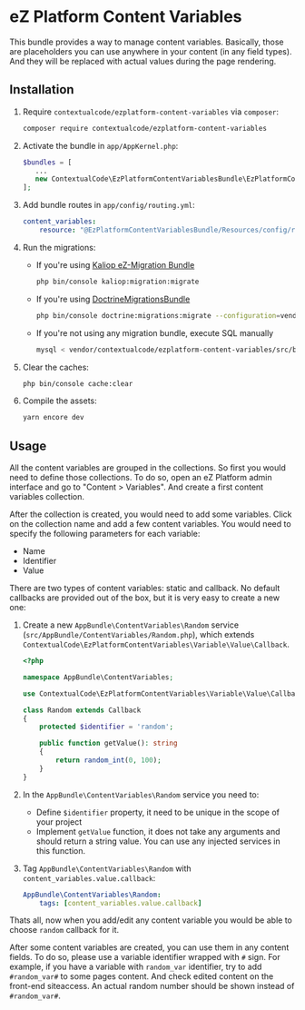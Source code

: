 # eZ Platform Content Variables

This bundle provides a way to manage content variables. Basically, those are placeholders you can use anywhere in your content (in any field types). And they will be replaced with actual values during the page rendering.

## Installation

1. Require `contextualcode/ezplatform-content-variables` via `composer`:
    ```bash
   composer require contextualcode/ezplatform-content-variables
    ```
   
2. Activate the bundle in `app/AppKernel.php`:
    ```php
    $bundles = [
       ...
       new ContextualCode\EzPlatformContentVariablesBundle\EzPlatformContentVariablesBundle(),
    ];
    ```

3. Add bundle routes in `app/config/routing.yml`:
    ```yaml
    content_variables:
        resource: "@EzPlatformContentVariablesBundle/Resources/config/routing.yml"
    ```

4. Run the migrations:

    - If you're using [Kaliop eZ-Migration Bundle](https://github.com/kaliop-uk/ezmigrationbundle)
        ```bash
        php bin/console kaliop:migration:migrate
        ```

    - If you're using [DoctrineMigrationsBundle](https://github.com/doctrine/DoctrineMigrationsBundle)
        ```bash
        php bin/console doctrine:migrations:migrate --configuration=vendor/contextualcode/ezplatform-content-variables/src/bundle/Resources/config/doctrine_migrations.yaml
        ```

    - If you're not using any migration bundle, execute SQL manually
        ```bash
        mysql < vendor/contextualcode/ezplatform-content-variables/src/bundle/MigrationVersions/20191009101530_mysql_create_cc_content_variable_table.sql
        ```

5. Clear the caches:
    ```bash
    php bin/console cache:clear
    ```

6. Compile the assets:
    ```bash
    yarn encore dev
    ```

## Usage

All the content variables are grouped in the collections. So first you would need to define those collections. To do so,
open an eZ Platform admin interface and go to "Content > Variables". And create a first content variables collection.

After the collection is created, you would need to add some variables. Click on the collection name and add
a few content variables. You would need to specify the following parameters for each variable:
- Name
- Identifier
- Value

There are two types of content variables: static and callback. No default callbacks are provided out of the box,
but it is very easy to create a new one:

1. Create a new `AppBundle\ContentVariables\Random` service (`src/AppBundle/ContentVariables/Random.php`),
which extends `ContextualCode\EzPlatformContentVariables\Variable\Value\Callback`.
    ```php
    <?php
    
    namespace AppBundle\ContentVariables;
    
    use ContextualCode\EzPlatformContentVariables\Variable\Value\Callback;
    
    class Random extends Callback
    {
        protected $identifier = 'random';
    
        public function getValue(): string
        {
            return random_int(0, 100);
        }
    }
    ```

2. In the `AppBundle\ContentVariables\Random` service you need to:
    - Define `$identifier` property, it need to be unique in the scope of your project
    - Implement `getValue` function, it does not take any arguments and should return a string value.
    You can use any injected services in this function.

3. Tag `AppBundle\ContentVariables\Random` with `content_variables.value.callback`:
    ```yaml
    AppBundle\ContentVariables\Random:
        tags: [content_variables.value.callback]
    ```

Thats all, now when you add/edit any content variable you would be able to choose `random` callback for it.

After some content variables are created, you can use them in any content fields. To do so, please use a variable
identifier wrapped with `#` sign. For example, if you have a variable with `random_var` identifier,
try to add `#random_var#` to some pages content. And check edited content on the front-end siteaccess.
An actual random number should be shown instead of `#random_var#`.

